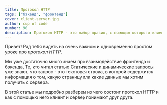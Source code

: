 ```yaml
---
title: Протокол HTTP
tags: ["бэкенд", "фронтенд"]
cover: client-server.jpg
author: cup of code
number: 90
description: Протокол HTTP - это набор правил, с помощью которого клиент и сервер понимают друг друга. Давай разбираться подробнее!
---
```


Привет! Рад тебя видеть на очень важном и одновременно простом уроке про *протокол HTTP*.

Мы уже достаточно много знаем про взаимодействие фронтенда и бэкенда,
Те, кто читал статью <a href="https:///static-dynamic-websites/" target="_blank">Статические и динамические запросы</a> уже знают,
что запрос - это текстовая строка, в которой содержится информация о том, какую страницу или какие данные мы хотим получить с сервера.

В этой статье мы подробно разберем из чего состоит протокол HTTP и как с помощью него клиент и сервер понимают друг друга.

